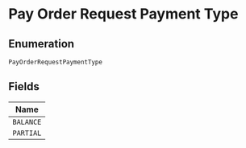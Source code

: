 
# Pay Order Request Payment Type

## Enumeration

`PayOrderRequestPaymentType`

## Fields

| Name |
|  --- |
| `BALANCE` |
| `PARTIAL` |

